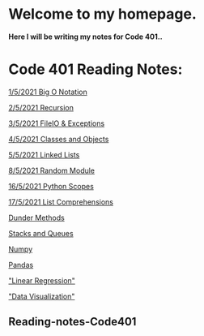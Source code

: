 # Welcome to my homepage.

**Here I will be writing my notes for Code 401..**

# Code 401 Reading Notes:
<!-- LIVE URL:
https://yahyaomari.github.io/Code401-AdvancedSoftwareDevelopment/ -->
[1/5/2021 Big O Notation ](Read01.md)

[2/5/2021 Recursion](Read02.md)

[3/5/2021 FileIO & Exceptions](Read03.md)

[4/5/2021 Classes and Objects](Read04.md)

[5/5/2021 Linked Lists](Read05.md)

[8/5/2021 Random Module](Read06.md)

[16/5/2021 Python Scopes](Read07.md)

[17/5/2021 List Comprehensions](Read08.md)

[Dunder Methods](Read09.md)

[Stacks and Queues](Read10.md)

[Numpy](Read11.md)

[Pandas](Read12.md)

["Linear Regression"](Read13.md)

["Data Visualization"](Read14.md)


[](Read03.md)


## Reading-notes-Code401
